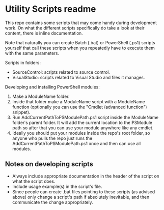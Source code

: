 # Utility Scripts readme



This repo contains some scripts that may come handy during development work. On what the different scripts specifically do take a look at their content, there is inline documentation.

Note that naturally you can create Batch (.bat) or PowerShell (.ps1) scripts yourself that call these scripts when you repeatedly have to execute them with the same parameters.

Scripts in folders:

- SourceControl: scripts related to source control.
- VisualStudio: scripts related to Visual Studio and files it manages.

Developing and installing PowerShell modules:

1.  Make a ModuleName folder.
2. Inside that folder make a ModuleName script with a ModuleName function (optionally you can use the "Cmdlet (advanced function") snippet).
3. Run AddCurrentPathToPSModulePath.ps1 script inside the ModuleName folder's parent folder. It will add the current location to the PSModule path so after that you can use your module anywhere like any cmdlet.
4. Ideally you should put your modules inside the repo's root folder, so anyone who pulls the repo just runs the AddCurrentPathToPSModulePath.ps1 once and then can use all modules.


## Notes on developing scripts

- Always include appropriate documentation in the header of the script on what the script does.
- Include usage example(s) in the script's file.
- Since people can create .bat files pointing to these scripts (as advised above) only change a script's path if absolutely inevitable, and then communicate the change appropriately.
